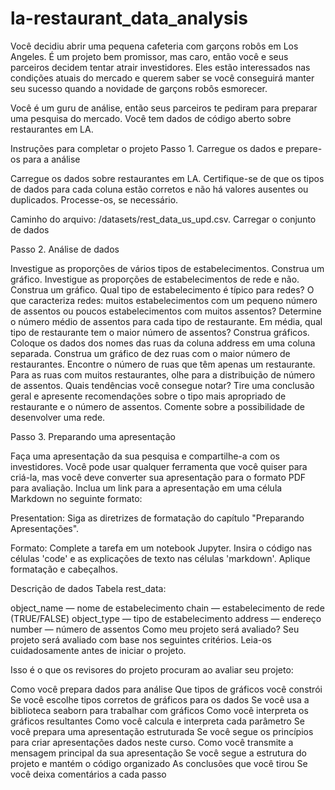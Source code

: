 # la-restaurant_data_analysis

Você decidiu abrir uma pequena cafeteria com garçons robôs em Los Angeles. É um projeto bem promissor, mas caro, então você e seus parceiros decidem tentar atrair investidores. Eles estão interessados nas condições atuais do mercado e querem saber se você conseguirá manter seu sucesso quando a novidade de garçons robôs esmorecer.

Você é um guru de análise, então seus parceiros te pediram para preparar uma pesquisa do mercado. Você tem dados de código aberto sobre restaurantes em LA.

Instruções para completar o projeto
Passo 1. Carregue os dados e prepare-os para a análise

Carregue os dados sobre restaurantes em LA. Certifique-se de que os tipos de dados para cada coluna estão corretos e não há valores ausentes ou duplicados. Processe-os, se necessário.

Caminho do arquivo: /datasets/rest_data_us_upd.csv. Carregar o conjunto de dados

Passo 2. Análise de dados

Investigue as proporções de vários tipos de estabelecimentos. Construa um gráfico.
Investigue as proporções de estabelecimentos de rede e não. Construa um gráfico.
Qual tipo de estabelecimento é típico para redes?
O que caracteriza redes: muitos estabelecimentos com um pequeno número de assentos ou poucos estabelecimentos com muitos assentos?
Determine o número médio de assentos para cada tipo de restaurante. Em média, qual tipo de restaurante tem o maior número de assentos? Construa gráficos.
Coloque os dados dos nomes das ruas da coluna address em uma coluna separada.
Construa um gráfico de dez ruas com o maior número de restaurantes.
Encontre o número de ruas que têm apenas um restaurante.
Para as ruas com muitos restaurantes, olhe para a distribuição de número de assentos. Quais tendências você consegue notar?
Tire uma conclusão geral e apresente recomendações sobre o tipo mais apropriado de restaurante e o número de assentos. Comente sobre a possibilidade de desenvolver uma rede.

Passo 3. Preparando uma apresentação

Faça uma apresentação da sua pesquisa e compartilhe-a com os investidores. Você pode usar qualquer ferramenta que você quiser para criá-la, mas você deve converter sua apresentação para o formato PDF para avaliação. Inclua um link para a apresentação em uma célula Markdown no seguinte formato:

Presentation: <link para um armazenamento em nuvem>
Siga as diretrizes de formatação do capítulo "Preparando Apresentações".

Formato: Complete a tarefa em um notebook Jupyter. Insira o código nas células 'code' e as explicações de texto nas células 'markdown'. Aplique formatação e cabeçalhos.

Descrição de dados
Tabela rest_data:

object_name — nome de estabelecimento
chain — estabelecimento de rede (TRUE/FALSE)
object_type — tipo de estabelecimento
address — endereço
number — número de assentos
Como meu projeto será avaliado?
Seu projeto será avaliado com base nos seguintes critérios. Leia-os cuidadosamente antes de iniciar o projeto.

Isso é o que os revisores do projeto procuram ao avaliar seu projeto:

Como você prepara dados para análise
Que tipos de gráficos você constrói
Se você escolhe tipos corretos de gráficos para os dados
Se você usa a biblioteca seaborn para trabalhar com gráficos
Como você interpreta os gráficos resultantes
Como você calcula e interpreta cada parâmetro
Se você prepara uma apresentação estruturada
Se você segue os princípios para criar apresentações dados neste curso.
Como você transmite a mensagem principal da sua apresentação
Se você segue a estrutura do projeto e mantém o código organizado
As conclusões que você tirou
Se você deixa comentários a cada passo